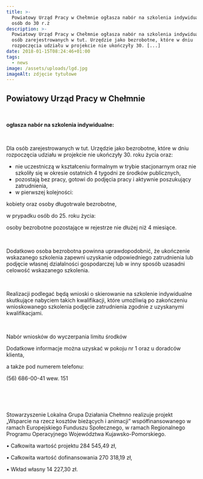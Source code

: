 ```yaml
---
title: >-
  Powiatowy Urząd Pracy w Chełmnie ogłasza nabór na szkolenia indywidualne dla
  osób do 30 r.ż
description: >-
  Powiatowy Urząd Pracy w Chełmnie ogłasza nabór na szkolenia indywidualne: Dla
  osób zarejestrowanych w tut. Urzędzie jako bezrobotne, które w dniu
  rozpoczęcia udziału w projekcie nie ukończyły 30. [...]
date: 2018-01-15T08:24:46+01:00
tags:
  - news
image: /assets/uploads/lgd.jpg
imageAlt: zdjęcie tytułowe
---
```

## Powiatowy Urząd Pracy w Chełmnie 

<br>

**ogłasza nabór na szkolenia indywidualne:**

<Br>

Dla osób zarejestrowanych w tut. Urzędzie jako bezrobotne, które w dniu rozpoczęcia udziału w projekcie nie ukończyły 30. roku życia oraz:

* nie uczestniczą w kształceniu formalnym w trybie stacjonarnym oraz nie szkoliły się w okresie ostatnich 4 tygodni ze środków publicznych,
* pozostają bez pracy, gotowi do podjęcia pracy i aktywnie poszukujący zatrudnienia, 
* w pierwszej kolejności: 

kobiety oraz osoby długotrwale bezrobotne, 

w prypadku osób do 25. roku życia:

osoby bezrobotne pozostające w rejestrze nie dłużej niż 4 miesiące.

<br>

Dodatkowo osoba bezrobotna powinna uprawdopodobnić, że ukończenie wskazanego szkolenia zapewni uzyskanie odpowiedniego zatrudnienia lub podjęcie własnej działalności gospodarczej lub w inny sposób uzasadni celowość wskazanego szkolenia. 

<br>

Realizacji podlegać będą wnioski o skierowanie na szkolenie indywidualne skutkujące nabyciem takich kwalifikacji, które umożliwią po zakończeniu wnioskowanego szkolenia podjęcie zatrudnienia zgodnie z uzyskanymi kwalifikacjami. 

<br>

Nabór wniosków do wyczerpania limitu środków



Dodatkowe informacje można uzyskać w pokoju nr 1 oraz u doradców klienta,



a także pod numerem telefonu:



(56) 686-00-41 wew. 151

<br>

<br>

<br>

Stowarzyszenie Lokalna Grupa Działania Chełmno realizuje projekt „Wsparcie na rzecz kosztów bieżących i animacji” współfinansowanego w ramach Europejskiego Funduszu Społecznego, w ramach Regionalnego Programu Operacyjnego Województwa Kujawsko-Pomorskiego.



• Całkowita wartość projektu 284 545,49 zł,



• Całkowita wartość dofinansowania 270 318,19 zł,



• Wkład własny 14 227,30 zł.
